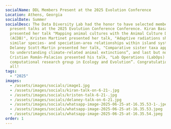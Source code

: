 ```yaml
---
socialName: DDL Members Present at the 2025 Evolution Conference
Location: Athens, Georgia
socialDate: Summer
socialDesc: The Data Diversity Lab had the honor to have selected members
  present talks at the 2025 Evolution Conference Conference. Kiran Basava
  presented her talk "Mapping animal cultures with the Animal Culture Database
  (ACDB)", Kristen Martinet presented her talk, "Adaptive radiations share
  similar species- and speciation-area relationships within island systems”,
  Delaney Scott-Martin presented her talk, "Comparative sister taxa approaches
  to understanding climate-related animal extinctions”, and last but not least,
  Cristian Román-Palacios presented his talk, "Lab Operations (LabOps) for
  computational research group in Ecology and Evolution”. Congratulations to
  all!
tags:
  - "2025"
images:
  - /assets/images/socials/image1.jpg
  - /assets/images/socials/kiran-talk-on-6-21-.jpg
  - /assets/images/socials/kristen-talk-6-21-.jpg
  - /assets/images/socials/delaney-talk-on-6-21.jpg
  - /assets/images/socials/whatsapp-image-2025-06-25-at-16.35.53-1-.jpeg
  - /assets/images/socials/whatsapp-image-2025-06-25-at-16.35.53.jpeg
  - /assets/images/socials/whatsapp-image-2025-06-25-at-16.35.54.jpeg
order: 1
---
```

